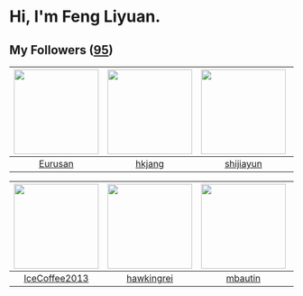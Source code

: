 # Hi, I'm Feng Liyuan.

## My Followers ([95](https://github.com/SunRunAway?tab=followers))

| <img src="https://avatars.githubusercontent.com/u/14977542?v=4" width="150" height="150" /> | <img src="https://avatars.githubusercontent.com/u/3069493?v=4" width="150" height="150" /> | <img src="https://avatars.githubusercontent.com/u/566037?v=4" width="150" height="150" /> | <img src="https://avatars.githubusercontent.com/u/7368838?v=4" width="150" height="150" /> |
| :-----------------------------------------------------------------------------------------: | :----------------------------------------------------------------------------------------: | :---------------------------------------------------------------------------------------: | :----------------------------------------------------------------------------------------: |
|                            [Eurusan](https://github.com/Eurusan)                            |                             [hkjang](https://github.com/hkjang)                            |                         [shijiayun](https://github.com/shijiayun)                         |                        [tangjun1990](https://github.com/tangjun1990)                       |

| <img src="https://avatars.githubusercontent.com/u/4661589?v=4" width="150" height="150" /> | <img src="https://avatars.githubusercontent.com/u/3427324?v=4" width="150" height="150" /> | <img src="https://avatars.githubusercontent.com/u/552936?v=4" width="150" height="150" /> | <img src="https://avatars.githubusercontent.com/u/3843588?v=4" width="150" height="150" /> |
| :----------------------------------------------------------------------------------------: | :----------------------------------------------------------------------------------------: | :---------------------------------------------------------------------------------------: | :----------------------------------------------------------------------------------------: |
|                      [IceCoffee2013](https://github.com/IceCoffee2013)                     |                         [hawkingrei](https://github.com/hawkingrei)                        |                           [mbautin](https://github.com/mbautin)                           |                             [momaek](https://github.com/momaek)                            |